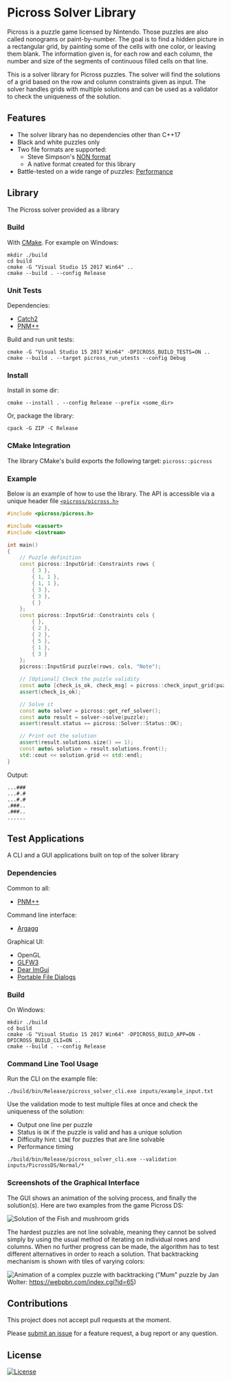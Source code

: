 Picross Solver Library
======================

Picross is a puzzle game licensed by Nintendo. Those puzzles are also called nonograms or
paint-by-number. The goal is to find a hidden picture in a rectangular grid, by painting
some of the cells with one color, or leaving them blank. The information given is, for
each row and each column, the number and size of the segments of continuous filled cells
on that line.

This is a solver library for Picross puzzles. The solver will find the solutions of a grid
based on the row and column constraints given as input. The solver handles grids with
multiple solutions and can be used as a validator to check the uniqueness of the
solution.

## Features

 - The solver library has no dependencies other than C++17
 - Black and white puzzles only
 - Two file formats are supported:
   - Steve Simpson's [NON format](doc/FILE_FORMAT_NON.md)
   - A native format created for this library
 - Battle-tested on a wide range of puzzles: [Performance](doc/PERF.md)

## Library

The Picross solver provided as a library

### Build

With [CMake](https://cmake.org/download/). For example on Windows:

```
mkdir ./build
cd build
cmake -G "Visual Studio 15 2017 Win64" ..
cmake --build . --config Release
```

### Unit Tests

Dependencies:

*  [Catch2](https://github.com/catchorg/Catch2)
*  [PNM++](https://github.com/ToruNiina/pnm)

Build and run unit tests:

```
cmake -G "Visual Studio 15 2017 Win64" -DPICROSS_BUILD_TESTS=ON ..
cmake --build . --target picross_run_utests --config Debug
```

### Install

Install in some dir:

```
cmake --install . --config Release --prefix <some_dir>
```

Or, package the library:

```
cpack -G ZIP -C Release
```

### CMake Integration

The library CMake's build exports the following target: `picross::picross`

### Example

Below is an example of how to use the library.
The API is accessible via a unique header file [`<picross/picross.h>`](src/picross/include/picross/picross.h)

```cpp
#include <picross/picross.h>

#include <cassert>
#include <iostream>

int main()
{
    // Puzzle definition
    const picross::InputGrid::Constraints rows {
        { 3 },
        { 1, 1 },
        { 1, 1 },
        { 3 },
        { 3 },
        { }
    };
    const picross::InputGrid::Constraints cols {
        { },
        { 2 },
        { 2 },
        { 5 },
        { 1 },
        { 3 }
    };
    picross::InputGrid puzzle(rows, cols, "Note");

    // [Optional] Check the puzzle validity
    const auto [check_is_ok, check_msg] = picross::check_input_grid(puzzle);
    assert(check_is_ok);

    // Solve it
    const auto solver = picross::get_ref_solver();
    const auto result = solver->solve(puzzle);
    assert(result.status == picross::Solver::Status::OK);

    // Print out the solution
    assert(result.solutions.size() == 1);
    const auto& solution = result.solutions.front();
    std::cout << solution.grid << std::endl;
}
```

Output:

```
...###
...#.#
...#.#
.###..
.###..
......
```
## Test Applications

A CLI and a GUI applications built on top of the solver library

### Dependencies

Common to all:

* [PNM++](https://github.com/ToruNiina/pnm)

Command line interface:

* [Argagg](https://github.com/vietjtnguyen/argagg)

Graphical UI:

* OpenGL
* [GLFW3](http://glfw.sf.net)
* [Dear ImGui](https://github.com/ocornut/imgui)
* [Portable File Dialogs](https://github.com/samhocevar/portable-file-dialogs)

### Build

On Windows:

```
mkdir ./build
cd build
cmake -G "Visual Studio 15 2017 Win64" -DPICROSS_BUILD_APP=ON -DPICROSS_BUILD_CLI=ON ..
cmake --build . --config Release
```

### Command Line Tool Usage

Run the CLI on the example file:

```
./build/bin/Release/picross_solver_cli.exe inputs/example_input.txt
```

Use the validation mode to test multiple files at once and check the uniqueness of the solution:
 - Output one line per puzzle
 - Status is `OK` if the puzzle is valid and has a unique solution
 - Difficulty hint: `LINE` for puzzles that are line solvable
 - Performance timing

```
./build/bin/Release/picross_solver_cli.exe --validation inputs/PicrossDS/Normal/*
```

### Screenshots of the Graphical Interface

The GUI shows an animation of the solving process, and finally the solution(s). Here are two examples
from the game Picross DS:

![Solution of the Fish and mushroom grids](./doc/img/grid-solutions-fish-and-mushroom.png)

The hardest puzzles are not line solvable, meaning they cannot be solved simply by using the usual
method of iterating on individual rows and columns. When no further progress can be made, the algorithm
has to test different alternatives in order to reach a solution. That backtracking mechanism
is shown with tiles of varying colors:

![Animation of a complex puzzle with backtracking](./doc/img/solver-animation-with-branching.png)
("Mum" puzzle by Jan Wolter: https://webpbn.com/index.cgi?id=65)

## Contributions

This project does not accept pull requests at the moment.

Please [submit an issue](https://github.com/pierre-dejoue/picross-solver/issues/new) for a feature request, a bug report or any question.

## License

[![License](http://img.shields.io/:license-mit-blue.svg?style=flat-square)](./LICENSE)



